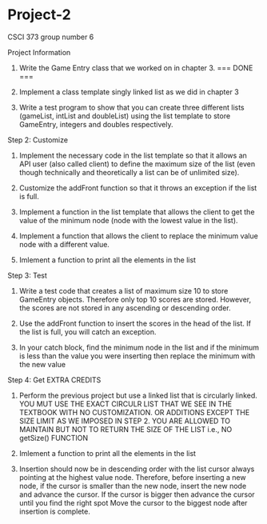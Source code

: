 # Project-2
CSCI 373 group number 6


Project Information


1) Write the Game Entry class that we worked on in chapter 3. === DONE ===

2) Implement a class template singly linked list as we did in chapter 3

3) Write a test program to show that you can create three different lists (gameList, intList and doubleList) using the list template to store GameEntry, integers and doubles respectively. 

Step 2: Customize

1) Implement the necessary code in the list template so that it allows an API user (also called client) to define the maximum size of the list  (even though technically and theoretically a list can be of unlimited size).

2) Customize the addFront function so that it  throws an exception if the list is full.

3) Implement a function in the list template that allows the client to get the value of the minimum node (node with the lowest value in the list).

4) Implement a function that  allows the client to replace the minimum value node with a different value.  

5) Imlement a function to print all the elements in the list

Step 3: Test

1) Write a test code that creates a list of maximum size 10 to store GameEntry objects. Therefore only top 10 scores are stored. However,  the scores are not stored in any ascending or descending order.

2) Use the addFront function to insert the scores in the head of the list. If the list is full, you will catch an exception.

3) In your catch block, find the minimum node in the list and if the minimum is less than the value you were inserting then replace the minimum with the new value  

Step 4: Get EXTRA CREDITS

1) Perform the previous project but use a linked list that is circularly linked. YOU MUT USE THE EXACT CIRCULR LIST THAT WE SEE IN THE TEXTBOOK WITH NO CUSTOMIZATION. OR ADDITIONS EXCEPT THE SIZE LIMIT AS WE IMPOSED IN STEP 2. YOU ARE ALLOWED TO MAINTAIN BUT NOT TO RETURN THE SIZE OF THE LIST i.e., NO getSize() FUNCTION  

2)  Imlement a function to print all the elements in the list

3) Insertion should now be in descending order with the list cursor always pointing at the highest value node.  Therefore, before inserting a new node, if the cursor is smaller than the new node,  insert the new node and advance the cursor. If  the cursor is bigger then advance the cursor until you find the right spot  Move the cursor to the biggest node after insertion is complete. 

